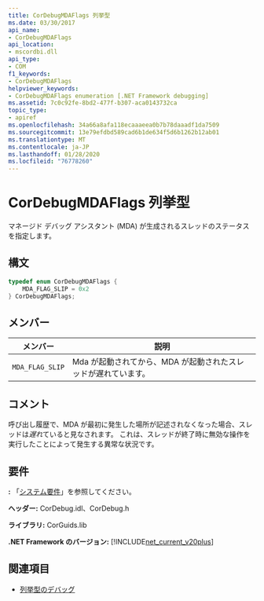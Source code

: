 ```yaml
---
title: CorDebugMDAFlags 列挙型
ms.date: 03/30/2017
api_name:
- CorDebugMDAFlags
api_location:
- mscordbi.dll
api_type:
- COM
f1_keywords:
- CorDebugMDAFlags
helpviewer_keywords:
- CorDebugMDAFlags enumeration [.NET Framework debugging]
ms.assetid: 7c0c92fe-8bd2-477f-b307-aca0143732ca
topic_type:
- apiref
ms.openlocfilehash: 34a66a8afa118ecaaaeea0b7b78daaadf1da7509
ms.sourcegitcommit: 13e79efdbd589cad6b1de634f5d6b1262b12ab01
ms.translationtype: MT
ms.contentlocale: ja-JP
ms.lasthandoff: 01/28/2020
ms.locfileid: "76778260"
---
```

# <a name="cordebugmdaflags-enumeration"></a>CorDebugMDAFlags 列挙型
マネージド デバッグ アシスタント (MDA) が生成されるスレッドのステータスを指定します。  
  
## <a name="syntax"></a>構文  
  
```cpp  
typedef enum CorDebugMDAFlags {  
    MDA_FLAG_SLIP = 0x2  
} CorDebugMDAFlags;  
```  
  
## <a name="members"></a>メンバー  
  
|メンバー|説明|  
|------------|-----------------|  
|`MDA_FLAG_SLIP`|Mda が起動されてから、MDA が起動されたスレッドが遅れています。|  
  
## <a name="remarks"></a>コメント  
 呼び出し履歴で、MDA が最初に発生した場所が記述されなくなった場合、スレッドは*遅れ*ていると見なされます。 これは、スレッドが終了時に無効な操作を実行したことによって発生する異常な状況です。  
  
## <a name="requirements"></a>要件  
 **:** 「[システム要件](../../../../docs/framework/get-started/system-requirements.md)」を参照してください。  
  
 **ヘッダー:** CorDebug.idl、CorDebug.h  
  
 **ライブラリ:** CorGuids.lib  
  
 **.NET Framework のバージョン:** [!INCLUDE[net_current_v20plus](../../../../includes/net-current-v20plus-md.md)]  
  
## <a name="see-also"></a>関連項目

- [列挙型のデバッグ](debugging-enumerations.md)
